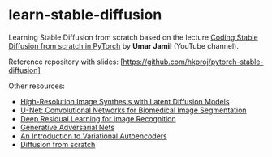 # learn-stable-diffusion

Learning Stable Diffusion from scratch based on the lecture [Coding Stable Diffusion from scratch in PyTorch](https://www.youtube.com/watch?v=ZBKpAp_6TGI)
by **Umar Jamil** (YouTube channel).

Reference repository with slides: [https://github.com/hkproj/pytorch-stable-diffusion]

Other resources:

- [High-Resolution Image Synthesis with Latent Diffusion Models](https://arxiv.org/abs/1505.04597)
- [U-Net: Convolutional Networks for Biomedical Image Segmentation](https://arxiv.org/abs/1505.04597)
- [Deep Residual Learning for Image Recognition](https://arxiv.org/pdf/1512.03385)
- [Generative Adversarial Nets](https://arxiv.org/pdf/1406.2661)
- [An Introduction to Variational Autoencoders](https://arxiv.org/pdf/1906.02691)
- [Diffusion from scratch](https://github.com/Animadversio/DiffusionFromScratch)
